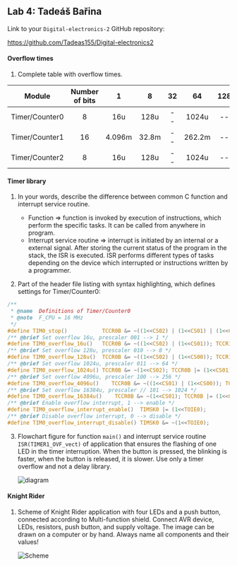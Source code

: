## Lab 4: Tadeáš Bařina

Link to your `Digital-electronics-2` GitHub repository:

   https://github.com/Tadeas155/Digital-electronics2


#### Overflow times

1. Complete table with overflow times.

| **Module** | **Number of bits** | **1** | **8** | **32** | **64** | **128** | **256** | **1024** |
| :-: | :-: | :-: | :-: | :-: | :-: | :-: | :-: | :-: |
| Timer/Counter0 | 8  | 16u | 128u | -- | 1024u | -- | 4096u | 16384u |
| Timer/Counter1 | 16 | 4.096m | 32.8m | -- | 262.2m | -- | 1.05 | 4.2 |
| Timer/Counter2 | 8  | 16u | 128u | -- | 1024u | -- | 4096u | 16384u |

#### Timer library

1. In your words, describe the difference between common C function and interrupt service routine.
   * Function => function is invoked by execution of instructions, which perform the specific tasks. It can be called from anywhere in program.
   * Interrupt service routine => interrupt is initiated by an internal or a external signal. After storing the current status of the program in the stack, the ISR is executed. ISR performs different types of tasks depending on the device which interrupted or instructions written by a programmer.

2. Part of the header file listing with syntax highlighting, which defines settings for Timer/Counter0:

```c
/**
 * @name  Definitions of Timer/Counter0
 * @note  F_CPU = 16 MHz
 */
#define TIM0_stop()           TCCR0B &= ~((1<<CS02) | (1<<CS01) | (1<<CS00));
/** @brief Set overflow 16u, prescaler 001 --> 1 */
#define TIM0_overflow_16u()   TCCR0B &= ~((1<<CS02) | (1<<CS01)); TCCR1B |= (1<<CS00);
/** @brief Set overflow 128u, prescaler 010 --> 8 */
#define TIM0_overflow_128u()  TCCR0B &= ~((1<<CS02) | (1<<CS00)); TCCR1B |= (1<<CS01);
/** @brief Set overflow 1024u, prescaler 011 --> 64 */
#define TIM0_overflow_1024u() TCCR0B &= ~(1<<CS02); TCCR0B |= (1<<CS01) | (1<<CS00);
/** @brief Set overflow 4096u, prescaler 100 --> 256 */
#define TIM0_overflow_4096u()    TCCR0B &= ~((1<<CS01) | (1<<CS00)); TCCR1B |= (1<<CS02);
/** @brief Set overflow 16384u, prescaler // 101 --> 1024 */
#define TIM0_overflow_16384u()    TCCR0B &= ~(1<<CS01); TCCR0B |= (1<<CS02) | (1<<CS00);
/** @brief Enable overflow interrupt, 1 --> enable */
#define TIM0_overflow_interrupt_enable()  TIMSK0 |= (1<<TOIE0);
/** @brief Disable overflow interrupt, 0 --> disable */
#define TIM0_overflow_interrupt_disable() TIMSK0 &= ~(1<<TOIE0);

```

3. Flowchart figure for function `main()` and interrupt service routine `ISR(TIMER1_OVF_vect)` of application that ensures the flashing of one LED in the timer interruption. When the button is pressed, the blinking is faster, when the button is released, it is slower. Use only a timer overflow and not a delay library.

   ![diagram](https://github.com/Tadeas155/Digital-electronics-2/blob/main/Labs/04-interrupts/images/aa.drawio.png)


#### Knight Rider

1. Scheme of Knight Rider application with four LEDs and a push button, connected according to Multi-function shield. Connect AVR device, LEDs, resistors, push button, and supply voltage. The image can be drawn on a computer or by hand. Always name all components and their values!

   ![Scheme](https://github.com/michalizn/Digital-electronics-2/blob/main/Labs/04-interrupts/images/Capture.PNG)
